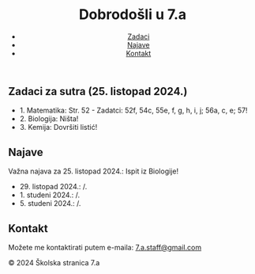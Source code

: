 
<!DOCTYPE html>
<html lang="hr">
<head>
    <meta charset="UTF-8">
    <meta name="viewport" content="width=device-width, initial-scale=1.0">
    <title>Školske Zadace</title>
    <link rel="stylesheet" href="styles.css"> <!-- Link to CSS if you have one -->
</head>
<body>
    <header>
        <h1>Dobrodošli u 7.a</h1>
        <nav>
            <ul>
                <li><a href="#homework">Zadaci</a></li>
                <li><a href="#announcements">Najave</a></li>
                <li><a href="#contact">Kontakt</a></li>
            </ul>
        </nav>
    </header>
    <main>
        <section id="homework">
            <h2>Zadaci za sutra (25. listopad 2024.)</h2>
            <ul>
                <li>1. Matematika: Str. 52 - Zadatci: 52f, 54c, 55e, f, g, h, i, j; 56a, c, e; 57!</li>
                <li>2. Biologija: Ništa!</li>
                <li>3. Kemija: Dovršiti listić!</li>
            </ul>
        </section>
        <section id="announcements">
            <h2>Najave</h2>
            <p>Važna najava za 25. listopad 2024.: Ispit iz Biologije!</p>
            <ul>
                <li>29. listopad 2024.: /.</li>
                <li>1. studeni 2024.: /.</li>
                <li>5. studeni 2024.: /.</li>
            </ul>
        </section>
        <section id="contact">
            <h2>Kontakt</h2>
            <p>Možete me kontaktirati putem e-maila: <a href="mailto:7.a.staff@gmail.com">7.a.staff@gmail.com</a></p>
        </section>
    </main>
    <footer>
        <p>&copy; 2024 Školska stranica 7.a</p>
    </footer>
</body>
</html>

